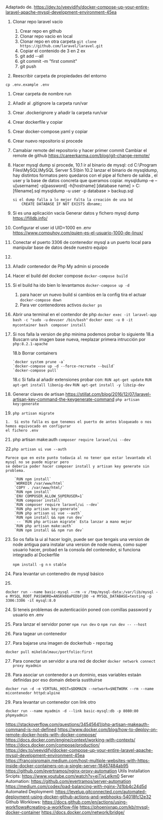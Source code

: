 Adaptado de.
https://dev.to/veevidify/docker-compose-up-your-entire-laravel-apache-mysql-development-environment-45ea

1. Clonar repo laravel vacío

	1. Crear repo en github
	2. Clonar repo vacio en local
	3. Clonar repo en otra carpeta  `git clone https://github.com/laravel/laravel.git`
	4. Copiar el contenido de 3 en 2 ex
	5. git add --all
	6. git commit -m "first commit" 
	7. git push
   
2. Reescribir carpeta de propiedades del entorno

 `cp .env.example .env`

1. Crear carpeta de nombre run
2. Añadir al .gitignore la carpeta run/var
3. Crear .dockerignore y añadir la carpeta run/var

4. Crear dockerfile y copiar
5. Crear docker-compose.yaml y copiar

6. Crear nuevo repositorio si procede
7. Camabiar remote del repositorio y hacer primer commit
	Cambiar el remote de github
	https://careerkarma.com/blog/git-change-remote/

8.  Hacer mysql dump si procede, 
	10.1 ir al binario de mysql: cd C:\Program Files\MySQL\MySQL Server 5.5\bin
	10.2 lanzar el binario de mysqldump, hay distintos formatos pero quedaros con el pipe al fichero de salida , 
		el user y la base de datos concreta que queramos copiar.
		mysqldump –e –u[username] -p[password] -h[hostname] [database name] > C:\[filename].sql
		mysqldump -u user -p database > backup.sql
		
		si el dump falla a lo mejor falta la creación de una bd 
			CREATE DATABASE IF NOT EXISTS dbname;

9.  Si es una aplicación vacía
		Generar datos y fichero mysql dump
		https://filldb.info/	

10. Configurar el user id UID=1000 en .env 
	https://www.compuhoy.com/quien-es-el-usuario-1000-de-linux/

11. Conectar el puerto 3306 de contenedor mysql a un puerto local para manipular base de datos desde nuestro equipo
12. 
13. Añadir contenedor de Php My admin si procede

14. Hacer el build del docker compose
	`docker-compose build`
	
15. Si el build ha ido bien lo levantamos 
	`docker-compose up -d`
	1.  para hacer un nuevo build si cambios en la config tira el actuar
	`docker-compose down`
	2.  Para ver contenedores activos
	`docker ps` 
		
	
17.	Abrir una terminal en el contendor de php
	`docker exec -it laravel-app bash -c "sudo -u` `devuser /bin/bash"`
	`docker exec -u 0 -it mycontainer bash `
	`composer install`


18. Si nos falla la version de php minima podemos probar lo siguiente
	18.a Buscarn una imagen base nueva, reeplazar primera intrucción por 
		`php:8.2.1-apache`


	18.b Borrar containers
		
		`docker system prune -a`
		`docker-compose up -d --force-recreate --build`
		`docker-compose pull`
		
	18.c Si falla al añadir extensiones probar con:
		`RUN apt-get update`
		`RUN apt-get install libonig-dev`
		`RUN apt-get install -y libzip-dev `

19. Generar claves de artisan
	https://stillat.com/blog/2016/12/07/laravel-artisan-key-command-the-keygenerate-command
	`php artisan key:generate`
	
20.  `php artisan migrate`
	
	1.  Si esto falla es que tenemos el puerto de antes bloqueado o nos hemos equivocado en configurar 
	el fichero .env

21. php artisan make:auth
	`composer require laravel/ui --dev`
	
22.`php artisan ui vue --auth`
	
	Parece que en este punto todavía al no tener que estar levantado el mysql no se puede migrar pero 
	se deberia poder hacer composer install y artisan key generate sin problema.
	
		`RUN npm install`
		`WORKDIR /var/www/html`
		`COPY . /var/www/html/`
		`RUN npm install`		
		`ENV COMPOSER_ALLOW_SUPERUSER=1`
		`RUN composer install`
		`RUN composer require laravel/ui --dev`
		`RUN php artisan key:generate`
		`RUN php artisan ui vue --auth`
		`RUN npm install && npm run dev`
		 -- `RUN php artisan migrate` Esta lanzar a mano mejor
		`RUN php artisan make:auth`
		`RUN npm install && npm run dev`

23. So os falla la ui al hacer login, puede ser que tengais una version de node antigua
	para instalar una version de node nueva, como super usuario hacer, probad en la consola del contenedor,
	si funciona integradlo al Dockerfile
	
	`npm install -g n`
	`n stable`

24. Para levantar un contenedro de mysql básico
25. 
`docker run --name basic-mysql --rm -v /tmp/mysql-data:/var/lib/mysql -e MYSQL_ROOT_PASSWORD=ANSKk08aPEDbFjDO -e MYSQL_DATABASE=testing -p 3306:3306 -it mysql:8.0`


24. Si teneis problemas de autenticación poned con comillas password y usuario en .env

25. Para lanzar el servidor poner 
	`npm run dev` o
	`npm run dev -- --host`

26. Para tagear un contenedor


27. Para bajarse una imagen de dockerhub - repo:tag

`docker pull mikeldalmauc/portfolio:first`


27. Para conectar un servidor a una red de docker
`docker network connect proxy myadmin`

28. Para asociar un contenedor a un dominio, esas variables estaán definidas por eso domain debería sustituirse

`docker run -d -e VIRTUAL_HOST=$DOMAIN --network=$NETWORK --rm --name micontenedor httpd:alpine`

29. Para levantar un contenedor con link otro
    
`docker run --name myadmin -d --link basic-mysql:db -p 8080:80 phpmyadmin`


https://stackoverflow.com/questions/34545641/php-artisan-makeauth-command-is-not-defined
https://www.docker.com/blog/how-to-deploy-on-remote-docker-hosts-with-docker-compose/
https://docs.docker.com/engine/context/working-with-contexts/
https://docs.docker.com/compose/production/
https://dev.to/veevidify/docker-compose-up-your-entire-laravel-apache-mysql-development-environment-45ea
https://francoisromain.medium.com/host-multiple-websites-with-https-inside-docker-containers-on-a-single-server-18467484ab95
https://github.com/evertramos/nginx-proxy-automation
Utils Installation Srcipts: https://www.youtube.com/watch?v=eiTivLeIkm0
Server Automation: https://github.com/evertramos/server-automation
https://medium.com/codex/load-balancing-with-nginx-7d1bb4c24d5d
Automated Deployment: https://levelup.gitconnected.com/automated-deployment-using-docker-github-actions-and-webhooks-54018fc12e32
Github Worklows: https://docs.github.com/en/actions/using-workflows#creating-a-workflow-file
https://phoenixnap.com/kb/mysql-docker-container
https://docs.docker.com/network/bridge/
